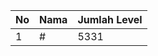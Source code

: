 | No | Nama            | Jumlah Level |
|----|-----------------|--------------|
| 1  | #    |    5331        |
